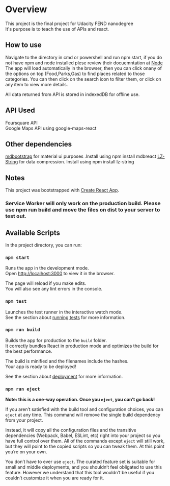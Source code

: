# Overview

This project is the final project for Udacity FEND nanodegree  
It's purpose is to teach the use of APIs and react.  

## How to use
Navigate to the directory in cmd or powershell and run npm start, if you do not have npm and node installed plese review their docuemntation at [Node](https://nodejs.org/)  
The app will load automatically in the browser, then you can click onany of the options on top (Food,Parks,Gas) to find places related to those categories. You can then click on the search icon to filter them, or click on any item to view more details.  

All data returned from API is stored in indexedDB for offline use.

## API Used
Foursquare API  
Google Maps API using google-maps-react  

## Other dependencies
[mdbootstrap](https://mdbootstrap.com/docs/react/getting-started/download/) for material ui purposes  .Install using  npm install mdbreact
[LZ-String](https://github.com/pieroxy/lz-string) for data compression. Install using npm install  lz-string  

## Notes
This project was bootstrapped with [Create React App](https://github.com/facebook/create-react-app).

### Service Worker will only work on the production build. Please use npm run build and move the files on dist to your server to test out. 

## Available Scripts

In the project directory, you can run:

### `npm start`

Runs the app in the development mode.<br>
Open [http://localhost:3000](http://localhost:3000) to view it in the browser.

The page will reload if you make edits.<br>
You will also see any lint errors in the console.

### `npm test`

Launches the test runner in the interactive watch mode.<br>
See the section about [running tests](https://facebook.github.io/create-react-app/docs/running-tests) for more information.

### `npm run build`

Builds the app for production to the `build` folder.<br>
It correctly bundles React in production mode and optimizes the build for the best performance.

The build is minified and the filenames include the hashes.<br>
Your app is ready to be deployed!

See the section about [deployment](https://facebook.github.io/create-react-app/docs/deployment) for more information.

### `npm run eject`

**Note: this is a one-way operation. Once you `eject`, you can’t go back!**

If you aren’t satisfied with the build tool and configuration choices, you can `eject` at any time. This command will remove the single build dependency from your project.

Instead, it will copy all the configuration files and the transitive dependencies (Webpack, Babel, ESLint, etc) right into your project so you have full control over them. All of the commands except `eject` will still work, but they will point to the copied scripts so you can tweak them. At this point you’re on your own.

You don’t have to ever use `eject`. The curated feature set is suitable for small and middle deployments, and you shouldn’t feel obligated to use this feature. However we understand that this tool wouldn’t be useful if you couldn’t customize it when you are ready for it.

